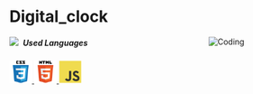 # Digital_clock
<img src="https://media.giphy.com/media/ObNTw8Uzwy6KQ/giphy.gif" width="30px">&nbsp; ***Used Languages***
<img align="right" alt="Coding" width="150" src="https://media2.giphy.com/media/XEIsrG2hmaCW5trCTM/200.webp?cid=ecf05e47gbbb7tseh9ytx92fwquzkg1wbz0nl4kfvbzbpnz2&rid=200.webp&ct=s">
<h3 align="left"><a href="https://www.w3schools.com/css/" target="_blank"> <img src="https://raw.githubusercontent.com/devicons/devicon/master/icons/css3/css3-original-wordmark.svg" alt="css3" width="40" height="40"/> </a> 
<a href="https://www.w3.org/html/" target="_blank"> <img src="https://raw.githubusercontent.com/devicons/devicon/master/icons/html5/html5-original-wordmark.svg" alt="html5" width="40" height="40"/> </a> 
<a href="https://developer.mozilla.org/en-US/docs/Web/JavaScript" target="_blank"> <img src="https://raw.githubusercontent.com/devicons/devicon/master/icons/javascript/javascript-original.svg" alt="javascript" width="40" height="40"/> </a>
